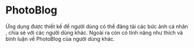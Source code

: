 # PhotoBlog
Ứng dụng được thiết kế để người dùng có thể đăng tải các bức ảnh cá nhân , chia sẻ với các người dùng khác. Ngoài ra còn có tính năng như
thích và bình luận về PhotoBlog của người dùng khác.
